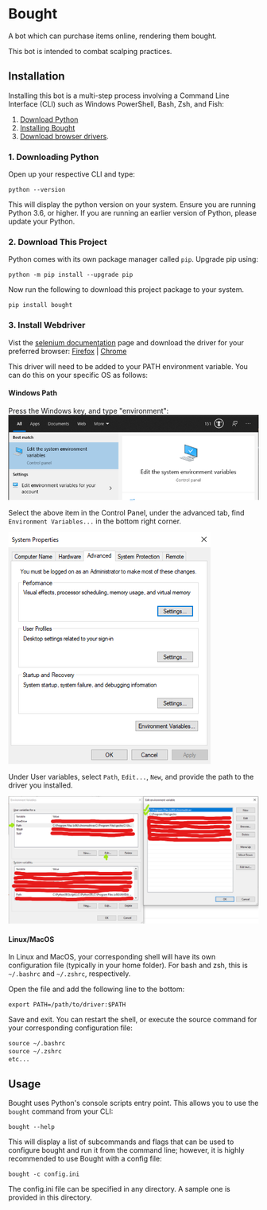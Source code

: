 # Bought
A bot which can purchase items online, rendering them bought.

This bot is intended to combat scalping practices.

## Installation
Installing this bot is a multi-step process involving a Command Line
Interface (CLI) such as Windows PowerShell, Bash, Zsh, and Fish:
1. [Download Python](#1-downloading-python)
2. [Installing Bought](#2-installing-bought)
3. [Download browser drivers](#3-install-webdriver).

### 1. Downloading Python
Open up your respective CLI and type:
```
python --version
```
This will display the python version on your system. Ensure you are running
Python 3.6, or higher. If you are running an earlier version of Python, please update your Python.

### 2. Download This Project
Python comes with its own package manager called `pip`. Upgrade pip using:
```
python -m pip install --upgrade pip
```
Now run the following to download this project package to your system.
```
pip install bought
```

### 3. Install Webdriver
Vist the [selenium documentation](https://selenium-python.readthedocs.io/installation.html#drivers)
page and download the driver for your preferred browser:
[Firefox](https://github.com/mozilla/geckodriver/releases) | [Chrome](https://sites.google.com/a/chromium.org/chromedriver/downloads)

This driver will need to be added to your PATH environment variable. You can do this on your specific OS as follows:

#### Windows Path
Press the Windows key, and type "environment":
![Edit the system environment variables - Control Panel](./readme_source/env.PNG)

Select the above item in the Control Panel, under the advanced tab, find
`Environment Variables...` in the bottom right corner.

![System Properties - Advanced - Environment Variables...](./readme_source/advanced.PNG)

Under User variables, select `Path`, `Edit...`, `New`, and provide the path to the driver you installed.

![Environment variables](./readme_source/path.png)


#### Linux/MacOS
In Linux and MacOS, your corresponding shell will have its own configuration
file (typically in your home folder). For bash and zsh, this is `~/.bashrc` and `~/.zshrc`, respectively.

Open the file and add the following line to the bottom:

```
export PATH=/path/to/driver:$PATH
```

Save and exit. You can restart the shell, or execute the source command for your corresponding configuration file:
```
source ~/.bashrc
source ~/.zshrc
etc...
```

## Usage
Bought uses Python's console scripts entry point. This allows you to use
the `bought` command from your CLI:

```
bought --help
```

This will display a list of subcommands and flags that can be used to
configure bought and run it from the command line; however, it is highly
recommended to use Bought with a config file:

```
bought -c config.ini
```

The config.ini file can be specified in any directory. A sample one is provided in this directory.
